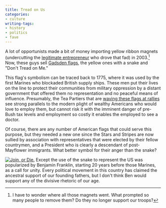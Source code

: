 ```yaml
---
title: Tread on Us
categories:
- culture
writing-tags:
- history
- politics
- fave
---
```


A lot of opportunists made a bit of money importing yellow ribbon magnets (undercutting the [legitimate entrepreneur][1] who drove that fad) in 2003.[^1]  Now, these guys sell [Gadsden flags][2], the yellow ones with a snake and "Don't Tread on Me."

This flag's symbolism can be traced back to 1775, where it was used by the first Marines who blockaded British supply ships.  These men put their lives on the line to protect their communities from military oppression by a distant government that offered them no representation and no peaceful means of influence.  Presumably, the Tea Partiers that are [waving these flags at rallies][3] see strong parallels to the modern plight of wealthy Americans who would love to employ them, but cannot risk it with the imminent danger of pre-Bush tax levels and employment so costly it enables the employed to see a doctor.

Of course, there are any number of American flags that could serve this purpose, but they needed a new one since the Stars and Stripes are now sullied by association with representatives that were elected by their fellow countrymen, and a President who is clearly a descendant of post-Mayflower immigrants.  What better symbol for their  anger than the snake?

[![Join, or Die.](/assets/2010-11-07-tread-on-us/joindie-300x207.jpg)][5] Except the use of the snake to represent the US was popularized by Benjamin Franklin, starting 20 years before those Marines, as a call  for unity.  Every political movement in this country has claimed the ancestral support of our founding fathers, but I don't think Ben would support any of the divisive rhetoric of our age.

   [1]: http://www.inc.com/magazine/20050201/case-study.html
   [2]: http://www.google.com/search?q=gadsden+flag&tbs=shop:1
   [3]: http://www.boston.com/bostonglobe/ideas/articles/2010/06/13/flag_daze/
   [5]: http://en.wikipedia.org/wiki/Join,_or_Die

[^1]: I have to wonder where all those magnets went.  What prompted so many people to remove them?  Do they no longer support our troops?
